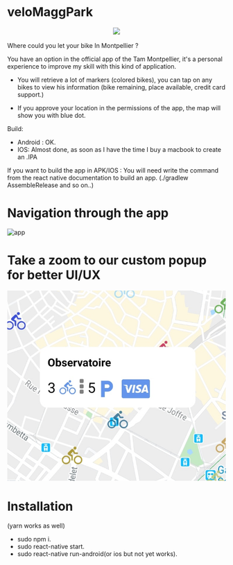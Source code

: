 # veloMaggPark

<p align="center">
<kbd>
  <img src="http://commercial.tam-voyages.com/media/catalog/product/cache/1/image/9df78eab33525d08d6e5fb8d27136e95/4/5/450x300_extension-velomagg-olivier-octobre.png">
</kbd>
</p>

Where could you let your bike In Montpellier ?

You have an option in the official app of the Tam Montpellier, it's a personal experience to improve my skill with this kind of application.

* You will retrieve a lot of markers (colored bikes), you can tap on any bikes to view his information (bike remaining, place available, credit card support.)

* If you approve your location in the permissions of the app, the map will show you with blue dot.

Build:
* Android : OK.
* IOS: Almost done, as soon as I have the time I buy a macbook to create an .IPA


If you want to build the app in APK/IOS : You will need write the command from the react native documentation to build an app. (./gradlew AssembleRelease and so on..)

# Navigation through the app

![app](./app.gif)

# Take a zoom to our custom popup for better UI/UX
 <img src="./popup.jpg">

# Installation
(yarn works as well)
* sudo npm i.
* sudo react-native start.
* sudo react-native run-android(or ios but not yet works).
